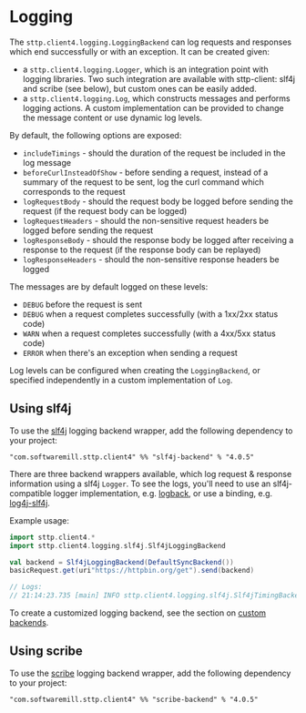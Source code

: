# Logging 

The `sttp.client4.logging.LoggingBackend` can log requests and responses which end successfully or with an exception. It can be created given:

* a `sttp.client4.logging.Logger`, which is an integration point with logging libraries. Two such integration are available with sttp-client: slf4j and scribe (see below), but custom ones can be easily added.
* a `sttp.client4.logging.Log`, which constructs messages and performs logging actions. A custom implementation can be provided to change the message content or use dynamic log levels.

By default, the following options are exposed:

* `includeTimings` - should the duration of the request be included in the log message
* `beforeCurlInsteadOfShow` - before sending a request, instead of a summary of the request to be sent, log the curl command which corresponds to the request
* `logRequestBody` - should the request body be logged before sending the request (if the request body can be logged)
* `logRequestHeaders` - should the non-sensitive request headers be logged before sending the request 
* `logResponseBody` - should the response body be logged after receiving a response to the request (if the response body can be replayed)  
* `logResponseHeaders` - should the non-sensitive response headers be logged  

The messages are by default logged on these levels:

* `DEBUG` before the request is sent
* `DEBUG` when a request completes successfully (with a 1xx/2xx status code)
* `WARN` when a request completes successfully (with a 4xx/5xx status code)
* `ERROR` when there's an exception when sending a request

Log levels can be configured when creating the `LoggingBackend`, or specified independently in a custom implementation of `Log`.

## Using slf4j

To use the [slf4j](http://www.slf4j.org) logging backend wrapper, add the following dependency to your project:

```
"com.softwaremill.sttp.client4" %% "slf4j-backend" % "4.0.5"
``` 

There are three backend wrappers available, which log request & response information using a slf4j `Logger`. To see the logs, you'll need to use an slf4j-compatible logger implementation, e.g.  [logback](http://logback.qos.ch), or use a binding, e.g. [log4j-slf4j](https://logging.apache.org/log4j/2.x/log4j-slf4j-impl.html).

Example usage:

```scala
import sttp.client4.*
import sttp.client4.logging.slf4j.Slf4jLoggingBackend

val backend = Slf4jLoggingBackend(DefaultSyncBackend())
basicRequest.get(uri"https://httpbin.org/get").send(backend)

// Logs:
// 21:14:23.735 [main] INFO sttp.client4.logging.slf4j.Slf4jTimingBackend - Request: GET https://httpbin.org/get, took: 0.795s, response: 200
```

To create a customized logging backend, see the section on [custom backends](custom.md).

## Using scribe

To use the [scribe](https://github.com/outr/scribe) logging backend wrapper, add the following dependency to your project:

```
"com.softwaremill.sttp.client4" %% "scribe-backend" % "4.0.5"
``` 